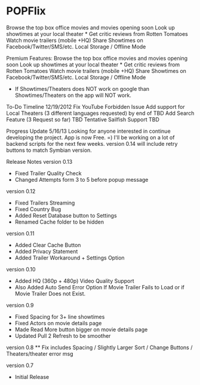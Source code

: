# POPFlix
Browse the top box office movies and movies opening soon Look up showtimes at your local theater * Get critic reviews from Rotten Tomatoes Watch movie trailers (mobile +HQ) Share Showtimes on Facebook/Twitter/SMS/etc. Local Storage / Offline Mode

Premium Features:
Browse the top box office movies and movies opening soon
Look up showtimes at your local theater *
Get critic reviews from Rotten Tomatoes
Watch movie trailers (mobile +HQ)
Share Showtimes on Facebook/Twitter/SMS/etc.
Local Storage / Offline Mode
* If Showtimes/Theaters does NOT work on google than Showtimes/Theaters on the app will NOT work.


To-Do Timeline 12/19/2012
Fix YouTube Forbidden Issue
Add support for Local Theaters (3 different languages requested) by end of TBD
Add Search Feature (3 Request so far) TBD
Tentative Sailfish Support TBD

Progress Update 5/16/13
Looking for anyone interested in continue developing the project. App is now Free. =)
I'll be working on a lot of backend scripts for the next few weeks.
version 0.14 will include retry buttons to match Symbian version.

Release Notes 
version 0.13
* Fixed Trailer Quality Check
* Changed Attempts form 3 to 5 before popup message

version 0.12
* Fixed Trailers Streaming 
* Fixed Country Bug 
* Added Reset Database button to Settings 
* Renamed Cache folder to be hidden

version 0.11
* Added Clear Cache Button
* Added Privacy Statement
* Added Trailer Workaround + Settings Option

version 0.10
* Added HQ (360p + 480p) Video Quality Support
* Also Added Auto Send Error Option If Movie Trailer Fails to Load or if Movie Trailer Does not Exist.

version 0.9
* Fixed Spacing for 3+ line showtimes
* Fixed Actors on movie details page
* Made Read More button bigger on movie details page
* Updated Pull 2 Refresh to be smoother

version 0.8
** Fix includes Spacing / Slightly Larger Sort / Change Buttons / Theaters/theater error msg

version 0.7
* Initial Release
